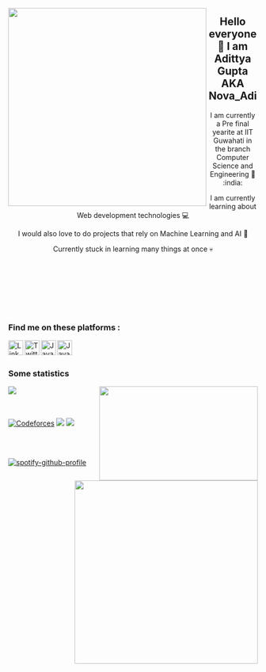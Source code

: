 <a href="URL_REDIRECT" target="blank"><img align="left" src="https://media.giphy.com/media/lP4cWYi3fIKL1MMmoO/giphy.gif" height="400" /></a>
<!-- <div align="center" style="font-size:40px"> -->
<h2 align="center"> Hello everyone 👋 I am Adittya Gupta AKA Nova_Adi </h2>
<p align="center"> I am currently a Pre final yearite at IIT Guwahati in the branch Computer Science and Engineering 🏫 :india: </p>
<p align="center"> I am currently learning about Web development technologies 💻</p>
<p align="center"> I would also love to do projects that rely on Machine Learning and AI 🤖</p>
<p align="center"> Currently stuck in learning many things at once 💀 </p>
<br>
<br>
<br>
<br>
<br>
<br>
<h3>Find me on these platforms :</h3>

<a href ="https://www.linkedin.com/in/adittya-gupta-b64356224/"><img align="left" alt="LinkedIn" width="30px" src="https://user-images.githubusercontent.com/95131750/194147562-e602b2a3-5a01-4e21-8af1-f14f212c5633.png"/></a>
<a href="https://twitter.com/AdittyaGupta3"><img align="left" alt="Twitter" width="30px" src="https://user-images.githubusercontent.com/95131750/194147272-9c12938a-a6df-4e30-92e9-3093ae2ef192.png"/></a>
<a href="https://www.instagram.com/adittya._gupta/"><img align="left" alt="Java" width="30px" src="https://user-images.githubusercontent.com/95131750/194147749-28a00de3-60dc-441b-af8a-1c9c319e948a.png"/></a>
<a href="https://www.discordapp.com/users/2749"><img align="left" alt="Java" width="30px" src="https://user-images.githubusercontent.com/95131750/194148040-d636d72d-23bb-4530-9206-6c8d47e37817.png"/></a>

<br>
<br>

### Some statistics

<a href="https://github.com/anuraghazra/github-readme-stats">
  <img align="center" src="https://github-readme-stats.vercel.app/api?username=Adittya-Gupta&count_private=true&theme=radical" />
</a>

<a href="https://github.com/anuraghazra/github-readme-stats">
  <img align="right" src="https://github-readme-stats.vercel.app/api/top-langs/?username=Adittya-Gupta&layout=compact" height="190" width="320"/>
</a>

<br>
<br>
<br>

[![Codeforces](https://badges.joonhyung.xyz/codeforces/Nova_Adi.svg)](https://codeforces.com/profile/Nova_Adi) <img src="https://cp-logo.vercel.app/atcoder/Nova_Adi"/> ![](https://komarev.com/ghpvc/?username=Adittya-Gupta)

<br>
<br>

[![spotify-github-profile](https://spotify-github-profile.vercel.app/api/view?uid=31sby5ucregfphdbj27ujb42tnjm&cover_image=true&theme=default&show_offline=false&bar_color=48e543&bar_color_cover=true)](https://github.com/kittinan/spotify-github-profile) <img src="https://user-images.githubusercontent.com/95131750/194231030-75540146-403e-41db-86b2-9ae8e3cdc33c.png" height="370" align="right"/>



<!--   </div> -->
<!---
Adittya-Gupta/Adittya-Gupta is a ✨ special ✨ repository because its `README.md` (this file) appears on your GitHub profile.
You can click the Preview link to take a look at your changes.
--->
